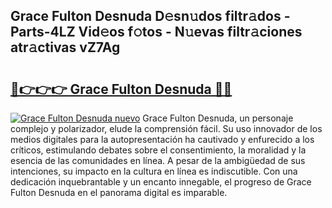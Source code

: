 ## Grace Fulton Desnuda D𝚎sn𝚞dos filtr𝚊dos - Parts-4LZ Vid𝚎os f𝚘tos - N𝚞evas filtr𝚊ciones atr𝚊ctivas vZ7Ag

# <h2><a href="http://mb8pab.tromn.icu/?c=Grace+Fulton+Desnuda">🔗👉👉👉 Grace Fulton Desnuda 🔗🔗</a></h2>

[![Grace Fulton Desnuda nuevo](https://i.imgur.com/pEAQMta.gif)](http://mb8pab.tromn.icu/?c=Grace+Fulton+Desnuda)
Grace Fulton Desnuda, un personaje complejo y polarizador, elude la comprensión fácil. Su uso innovador de los medios digitales para la autopresentación ha cautivado y enfurecido a los críticos, estimulando debates sobre el consentimiento, la moralidad y la esencia de las comunidades en línea. A pesar de la ambigüedad de sus intenciones, su impacto en la cultura en línea es indiscutible. Con una dedicación inquebrantable y un encanto innegable, el progreso de Grace Fulton Desnuda en el panorama digital es imparable.
